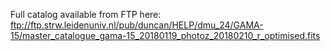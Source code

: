 Full catalog available from FTP here:
ftp://ftp.strw.leidenuniv.nl/pub/duncan/HELP/dmu_24/GAMA-15/master_catalogue_gama-15_20180119_photoz_20180210_r_optimised.fits
